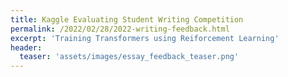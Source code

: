```yaml
---
title: Kaggle Evaluating Student Writing Competition
permalink: /2022/02/28/2022-writing-feedback.html
excerpt: 'Training Transformers using Reiforcement Learning'
header:
  teaser: 'assets/images/essay_feedback_teaser.png'
---
```

